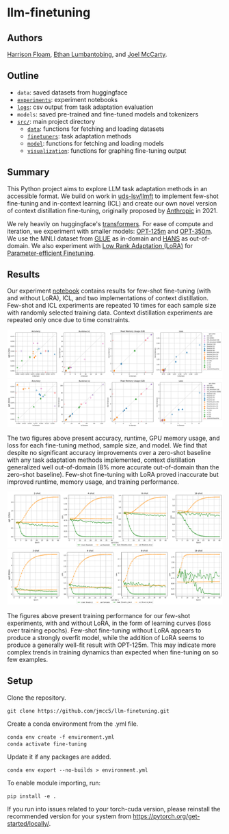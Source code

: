 # llm-finetuning

## Authors
[Harrison Floam](https://github.com/harrisonfloam), [Ethan Lumbantobing](https://github.com/eTobing), and [Joel McCarty](https://github.com/jmcc5).

## Outline

- `data`: saved datasets from huggingface
- [`experiments`](https://github.com/jmcc5/llm-finetuning/tree/main/experiments): experiment notebooks
- [`logs`](https://github.com/jmcc5/llm-finetuning/tree/main/logs): csv output from task adaptation evaluation
- `models`: saved pre-trained and fine-tuned models and tokenizers
- [`src/`](https://github.com/jmcc5/llm-finetuning/tree/main/src): main project directory
  - [`data`](https://github.com/jmcc5/llm-finetuning/tree/main/src/data): functions for fetching and loading datasets
  - [`finetuners`](https://github.com/jmcc5/llm-finetuning/tree/main/src/finetuners): task adaptation methods
  - [`model`](https://github.com/jmcc5/llm-finetuning/tree/main/src/model): functions for fetching and loading models
  - [`visualization`](https://github.com/jmcc5/llm-finetuning/tree/main/src/visualization): functions for graphing fine-tuning output

## Summary
This Python project aims to explore LLM task adaptation methods in an accessible format. We build on work in [uds-lsv/llmft](https://github.com/uds-lsv/llmft) to implement few-shot fine-tuning and in-context learning (ICL) and create our own novel version of context distillation fine-tuning, originally proposed by [Anthropic](https://arxiv.org/abs/2112.00861) in 2021.

We rely heavily on huggingface's [transformers](https://github.com/huggingface/transformers). For ease of compute and iteration, we experiment with smaller models: [OPT-125m](https://huggingface.co/facebook/opt-125m) and [OPT-350m](https://huggingface.co/facebook/opt-350m). We use the MNLI dataset from [GLUE](https://huggingface.co/datasets/glue) as in-domain and [HANS](https://huggingface.co/datasets/hans) as out-of-domain. We also experiment with [Low Rank Adaptation (LoRA)](https://arxiv.org/abs/2106.09685) for [Parameter-efficient Finetuning](https://huggingface.co/docs/peft/index).

## Results
Our experiment [notebook](https://nbviewer.org/github/jmcc5/llm-finetuning/blob/main/experiments/final_experiments.ipynb) contains results for few-shot fine-tuning (with and without LoRA), ICL, and two implementations of context distillation. Few-shot and ICL experiments are repeated 10 times for each sample size with randomly selected training data. Context distillation experiments are repeated only once due to time constraints.

![Evaluation metrics, OPT-125m. Zero-shot baseline labeled on axes in red.](experiments/figures/metrics_opt-125m.png)
![Evaluation metrics, OPT-350m. Zero-shot baseline labeled on axes in red.](experiments/figures/metrics_opt-350m.png)

The two figures above present accuracy, runtime, GPU memory usage, and loss for each fine-tuning method, sample size, and model. We find that despite no significant accuracy improvements over a zero-shot baseline with any task adaptation methods implemented, context distillation generalized well out-of-domain (8% more accurate out-of-domain than the zero-shot baseline). Few-shot fine-tuning with LoRA proved inaccurate but improved runtime, memory usage, and training performance.

![Few-shot fine-tuning learning curves, OPT-125m. Few-shot (round) and few-shot with LoRA (x).](experiments/figures/learning_curves_opt-125m.png)
![Few-shot fine-tuning learning curves, OPT-125m. Few-shot (round) and few-shot with LoRA (x).](experiments/figures/learning_curves_opt-350m.png)

The figures above present training performance for our few-shot experiments, with and without LoRA, in the form of learning curves (loss over training epochs). Few-shot fine-tuning without LoRA appears to produce a strongly overfit model, while the addition of LoRA seems to produce a generally well-fit result with OPT-125m. This may indicate more complex trends in training dynamics than expected when fine-tuning on so few examples.

## Setup
Clone the repository.
```
git clone https://github.com/jmcc5/llm-finetuning.git
```
Create a conda environment from the .yml file.
```
conda env create -f environment.yml
conda activate fine-tuning
```
Update it if any packages are added.
```
conda env export --no-builds > environment.yml
```
To enable module importing, run:
```
pip install -e .
```
If you run into issues related to your torch-cuda version, please reinstall the recommended version for your system from https://pytorch.org/get-started/locally/.
